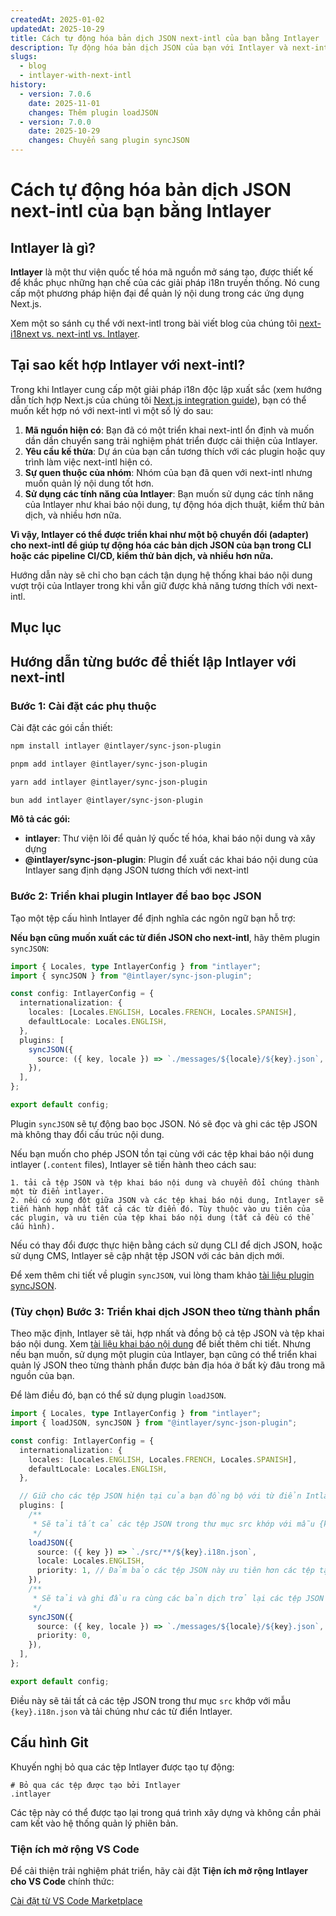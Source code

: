 ```yaml
---
createdAt: 2025-01-02
updatedAt: 2025-10-29
title: Cách tự động hóa bản dịch JSON next-intl của bạn bằng Intlayer
description: Tự động hóa bản dịch JSON của bạn với Intlayer và next-intl để nâng cao khả năng quốc tế hóa trong các ứng dụng Next.js.
slugs:
  - blog
  - intlayer-with-next-intl
history:
  - version: 7.0.6
    date: 2025-11-01
    changes: Thêm plugin loadJSON
  - version: 7.0.0
    date: 2025-10-29
    changes: Chuyển sang plugin syncJSON
---
```


# Cách tự động hóa bản dịch JSON next-intl của bạn bằng Intlayer

## Intlayer là gì?

**Intlayer** là một thư viện quốc tế hóa mã nguồn mở sáng tạo, được thiết kế để khắc phục những hạn chế của các giải pháp i18n truyền thống. Nó cung cấp một phương pháp hiện đại để quản lý nội dung trong các ứng dụng Next.js.

Xem một so sánh cụ thể với next-intl trong bài viết blog của chúng tôi [next-i18next vs. next-intl vs. Intlayer](https://github.com/aymericzip/intlayer/blob/main/docs/blog/vi/next-i18next_vs_next-intl_vs_intlayer.md).

## Tại sao kết hợp Intlayer với next-intl?

Trong khi Intlayer cung cấp một giải pháp i18n độc lập xuất sắc (xem hướng dẫn tích hợp Next.js của chúng tôi [Next.js integration guide](https://github.com/aymericzip/intlayer/blob/main/docs/docs/vi/intlayer_with_nextjs_16.md)), bạn có thể muốn kết hợp nó với next-intl vì một số lý do sau:

1. **Mã nguồn hiện có**: Bạn đã có một triển khai next-intl ổn định và muốn dần dần chuyển sang trải nghiệm phát triển được cải thiện của Intlayer.
2. **Yêu cầu kế thừa**: Dự án của bạn cần tương thích với các plugin hoặc quy trình làm việc next-intl hiện có.
3. **Sự quen thuộc của nhóm**: Nhóm của bạn đã quen với next-intl nhưng muốn quản lý nội dung tốt hơn.
4. **Sử dụng các tính năng của Intlayer**: Bạn muốn sử dụng các tính năng của Intlayer như khai báo nội dung, tự động hóa dịch thuật, kiểm thử bản dịch, và nhiều hơn nữa.

**Vì vậy, Intlayer có thể được triển khai như một bộ chuyển đổi (adapter) cho next-intl để giúp tự động hóa các bản dịch JSON của bạn trong CLI hoặc các pipeline CI/CD, kiểm thử bản dịch, và nhiều hơn nữa.**

Hướng dẫn này sẽ chỉ cho bạn cách tận dụng hệ thống khai báo nội dung vượt trội của Intlayer trong khi vẫn giữ được khả năng tương thích với next-intl.

## Mục lục

<TOC/>

## Hướng dẫn từng bước để thiết lập Intlayer với next-intl

### Bước 1: Cài đặt các phụ thuộc

Cài đặt các gói cần thiết:

```bash packageManager="npm"
npm install intlayer @intlayer/sync-json-plugin
```

```bash packageManager="pnpm"
pnpm add intlayer @intlayer/sync-json-plugin
```

```bash packageManager="yarn"
yarn add intlayer @intlayer/sync-json-plugin
```

```bash packageManager="bun"
bun add intlayer @intlayer/sync-json-plugin
```

**Mô tả các gói:**

- **intlayer**: Thư viện lõi để quản lý quốc tế hóa, khai báo nội dung và xây dựng
- **@intlayer/sync-json-plugin**: Plugin để xuất các khai báo nội dung của Intlayer sang định dạng JSON tương thích với next-intl

### Bước 2: Triển khai plugin Intlayer để bao bọc JSON

Tạo một tệp cấu hình Intlayer để định nghĩa các ngôn ngữ bạn hỗ trợ:

**Nếu bạn cũng muốn xuất các từ điển JSON cho next-intl**, hãy thêm plugin `syncJSON`:

```typescript fileName="intlayer.config.ts"
import { Locales, type IntlayerConfig } from "intlayer";
import { syncJSON } from "@intlayer/sync-json-plugin";

const config: IntlayerConfig = {
  internationalization: {
    locales: [Locales.ENGLISH, Locales.FRENCH, Locales.SPANISH],
    defaultLocale: Locales.ENGLISH,
  },
  plugins: [
    syncJSON({
      source: ({ key, locale }) => `./messages/${locale}/${key}.json`,
    }),
  ],
};

export default config;
```

Plugin `syncJSON` sẽ tự động bao bọc JSON. Nó sẽ đọc và ghi các tệp JSON mà không thay đổi cấu trúc nội dung.

Nếu bạn muốn cho phép JSON tồn tại cùng với các tệp khai báo nội dung intlayer (`.content` files), Intlayer sẽ tiến hành theo cách sau:

    1. tải cả tệp JSON và tệp khai báo nội dung và chuyển đổi chúng thành một từ điển intlayer.
    2. nếu có xung đột giữa JSON và các tệp khai báo nội dung, Intlayer sẽ tiến hành hợp nhất tất cả các từ điển đó. Tùy thuộc vào ưu tiên của các plugin, và ưu tiên của tệp khai báo nội dung (tất cả đều có thể cấu hình).

Nếu có thay đổi được thực hiện bằng cách sử dụng CLI để dịch JSON, hoặc sử dụng CMS, Intlayer sẽ cập nhật tệp JSON với các bản dịch mới.

Để xem thêm chi tiết về plugin `syncJSON`, vui lòng tham khảo [tài liệu plugin syncJSON](https://github.com/aymericzip/intlayer/blob/main/docs/docs/vi/plugins/sync-json.md).

### (Tùy chọn) Bước 3: Triển khai dịch JSON theo từng thành phần

Theo mặc định, Intlayer sẽ tải, hợp nhất và đồng bộ cả tệp JSON và tệp khai báo nội dung. Xem [tài liệu khai báo nội dung](https://github.com/aymericzip/intlayer/blob/main/docs/docs/vi/dictionary/content_file.md) để biết thêm chi tiết. Nhưng nếu bạn muốn, sử dụng một plugin của Intlayer, bạn cũng có thể triển khai quản lý JSON theo từng thành phần được bản địa hóa ở bất kỳ đâu trong mã nguồn của bạn.

Để làm điều đó, bạn có thể sử dụng plugin `loadJSON`.

```ts fileName="intlayer.config.ts"
import { Locales, type IntlayerConfig } from "intlayer";
import { loadJSON, syncJSON } from "@intlayer/sync-json-plugin";

const config: IntlayerConfig = {
  internationalization: {
    locales: [Locales.ENGLISH, Locales.FRENCH, Locales.SPANISH],
    defaultLocale: Locales.ENGLISH,
  },

  // Giữ cho các tệp JSON hiện tại của bạn đồng bộ với từ điển Intlayer
  plugins: [
    /**
     * Sẽ tải tất cả các tệp JSON trong thư mục src khớp với mẫu {key}.i18n.json
     */
    loadJSON({
      source: ({ key }) => `./src/**/${key}.i18n.json`,
      locale: Locales.ENGLISH,
      priority: 1, // Đảm bảo các tệp JSON này ưu tiên hơn các tệp tại `./locales/en/${key}.json`
    }),
    /**
     * Sẽ tải và ghi đầu ra cùng các bản dịch trở lại các tệp JSON trong thư mục locales
     */
    syncJSON({
      source: ({ key, locale }) => `./messages/${locale}/${key}.json`,
      priority: 0,
    }),
  ],
};

export default config;
```

Điều này sẽ tải tất cả các tệp JSON trong thư mục `src` khớp với mẫu `{key}.i18n.json` và tải chúng như các từ điển Intlayer.

## Cấu hình Git

Khuyến nghị bỏ qua các tệp Intlayer được tạo tự động:

```plaintext fileName=".gitignore"
# Bỏ qua các tệp được tạo bởi Intlayer
.intlayer
```

Các tệp này có thể được tạo lại trong quá trình xây dựng và không cần phải cam kết vào hệ thống quản lý phiên bản.

### Tiện ích mở rộng VS Code

Để cải thiện trải nghiệm phát triển, hãy cài đặt **Tiện ích mở rộng Intlayer cho VS Code** chính thức:

[Cài đặt từ VS Code Marketplace](https://marketplace.visualstudio.com/items?itemName=intlayer.intlayer-vs-code-extension)
